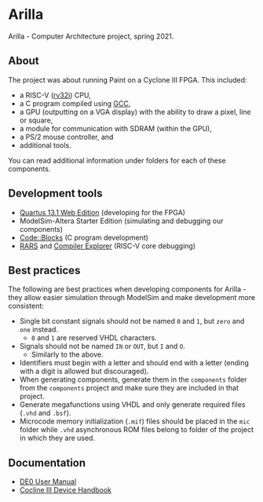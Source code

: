 # Arilla
Arilla - Computer Architecture project, spring 2021.

## About
The project was about running Paint on a Cyclone III FPGA. This included:
- a RISC-V ([rv32i](https://metalcode.eu/2019-12-06-rv32i.html)) CPU,
- a C program compiled using [GCC](https://github.com/riscv-software-src/riscv-gnu-toolchain),
- a GPU (outputting on a VGA display) with the ability to draw a pixel, line or square,
- a module for communication with SDRAM (within the GPU),
- a PS/2 mouse controller, and
- additional tools.

You can read additional information under folders for each of these components.

## Development tools
- [Quartus 13.1 Web Edition](https://fpgasoftware.intel.com/13.1/) (developing for the FPGA)
- ModelSim-Altera Starter Edition (simulating and debugging our components)
- [Code::Blocks](https://codeblocks.org/) (C program development)
- [RARS](https://github.com/TheThirdOne/rars) and [Compiler Explorer](https://godbolt.org/) (RISC-V core debugging)

## Best practices
The following are best practices when developing components for Arilla - they allow easier simulation through ModelSim and make development more consistent:
- Single bit constant signals should not be named `0` and `1`, but `zero` and `one` instead.
    - `0` and `1` are reserved VHDL characters.
- Signals should not be named `IN` or `OUT`, but `I` and `O`.
    - Similarly to the above.
- Identifiers must begin with a letter and should end with a letter (ending with a digit is allowed but discouraged).
- When generating components, generate them in the `components` folder from the `components` project and make sure they are included in that project.
- Generate megafunctions using VHDL and only generate required files (`.vhd` and `.bsf`).
- Microcode memory initialization (`.mif`) files should be placed in the `mic` folder while `.vhd` asynchronous ROM files belong to folder of the project in which they are used.

## Documentation
- [DE0 User Manual](https://rti.etf.bg.ac.rs/rti/oo1pot/labvezbe/DE0_User_manual.pdf)
- [Cocline III Device Handbook](https://rti.etf.bg.ac.rs/rti/oo1pot/labvezbe/cyclone3_handbook.pdf)
